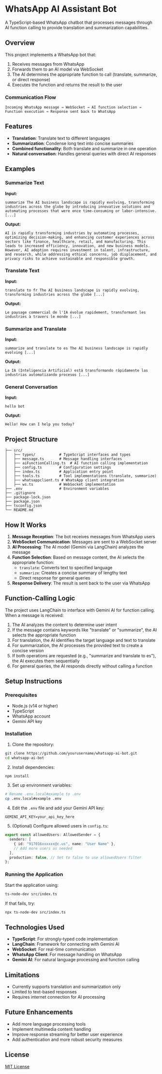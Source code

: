 # WhatsApp AI Assistant Bot

A TypeScript-based WhatsApp chatbot that processes messages through AI function calling to provide translation and summarization capabilities.

## Overview

This project implements a WhatsApp bot that:

1. Receives messages from WhatsApp
2. Forwards them to an AI model via WebSocket
3. The AI determines the appropriate function to call (translate, summarize, or direct response)
4. Executes the function and returns the result to the user

### Communication Flow

```
Incoming WhatsApp message → WebSocket → AI function selection → Function execution → Response sent back to WhatsApp
```

## Features

- **Translation**: Translate text to different languages
- **Summarization**: Condense long text into concise summaries
- **Combined functionality**: Both translate and summarize in one operation
- **Natural conversation**: Handles general queries with direct AI responses

## Examples

### Summarize Text

**Input:**

```
summarize The AI business landscape is rapidly evolving, transforming industries across the globe by introducing innovative solutions and automating processes that were once time-consuming or labor-intensive. [...]
```

**Output:**

```
AI is rapidly transforming industries by automating processes, optimizing decision-making, and enhancing customer experiences across sectors like finance, healthcare, retail, and manufacturing. This leads to increased efficiency, innovation, and new business models. However, AI adoption requires investment in talent, infrastructure, and research, while addressing ethical concerns, job displacement, and privacy risks to achieve sustainable and responsible growth.
```

### Translate Text

**Input:**

```
translate to fr The AI business landscape is rapidly evolving, transforming industries across the globe [...]
```

**Output:**

```
Le paysage commercial de l'IA évolue rapidement, transformant les industries à travers le monde [...]
```

### Summarize and Translate

**Input:**

```
summarize and translate to es The AI business landscape is rapidly evolving [...]
```

**Output:**

```
La IA (Inteligencia Artificial) está transformando rápidamente las industrias automatizando procesos [...]
```

### General Conversation

**Input:**

```
hello bot
```

**Output:**

```
Hello! How can I help you today?
```

## Project Structure

```
├── src/
│   ├── types/           # TypeScript interfaces and types
│   ├── message.ts       # Message handling interfaces
│   ├── aiFunctionCalling.ts  # AI function calling implementation
│   ├── config.ts        # Configuration settings
│   ├── index.ts         # Application entry point
│   ├── tools.ts         # Tool implementations (translate, summarize)
│   ├── whatsappclient.ts # WhatsApp client integration
│   ├── ws.ts            # WebSocket implementation
├── .env                 # Environment variables
├── .gitignore
├── package-lock.json
├── package.json
├── tsconfig.json
└── README.md
```

## How It Works

1. **Message Reception**: The bot receives messages from WhatsApp users
2. **WebSocket Communication**: Messages are sent to a WebSocket server
3. **AI Processing**: The AI model (Gemini via LangChain) analyzes the message
4. **Function Selection**: Based on message content, the AI selects the appropriate function:
   - `translate`: Converts text to specified language
   - `summarize`: Creates a concise summary of lengthy text
   - Direct response for general queries
5. **Response Delivery**: The result is sent back to the user via WhatsApp

## Function-Calling Logic

The project uses LangChain to interface with Gemini AI for function calling. When a message is received:

1. The AI analyzes the content to determine user intent
2. If the message contains keywords like "translate" or "summarize", the AI selects the appropriate function
3. For translation, the AI identifies the target language and text to translate
4. For summarization, the AI processes the provided text to create a concise version
5. If both operations are requested (e.g., "summarize and translate to es"), the AI executes them sequentially
6. For general queries, the AI responds directly without calling a function

## Setup Instructions

### Prerequisites

- Node.js (v14 or higher)
- TypeScript
- WhatsApp account
- Gemini API key

### Installation

1. Clone the repository:

```bash
git clone https://github.com/yourusername/whatsapp-ai-bot.git
cd whatsapp-ai-bot
```

2. Install dependencies:

```bash
npm install
```

3. Set up environment variables:

```bash
# Rename .env.local#example to .env
cp .env.local#example .env
```

4. Edit the `.env` file and add your Gemini API key:

```
GEMINI_API_KEY=your_api_key_here
```

5. (Optional) Configure allowed users in `config.ts`:

```typescript
export const allowedUsers: AllowedSender = {
  senders: [
    { id: "917016xxxxxx@c.us", name: "User Name" },
    // Add more users as needed
  ],
  production: false, // Set to false to use allowedUsers filter
};
```

### Running the Application

Start the application using:

```bash
ts-node-dev src/index.ts
```

If that fails, try:

```bash
npx ts-node-dev src/index.ts
```

## Technologies Used

- **TypeScript**: For strongly-typed code implementation
- **LangChain**: Framework for connecting with Gemini AI
- **WebSocket**: For real-time communication
- **WhatsApp Client**: For message handling on WhatsApp
- **Gemini AI**: For natural language processing and function calling

## Limitations

- Currently supports translation and summarization only
- Limited to text-based responses
- Requires internet connection for AI processing

## Future Enhancements

- Add more language processing tools
- Implement multimedia content handling
- Improve response streaming for better user experience
- Add authentication and more robust security measures

## License

[MIT License](LICENSE)

